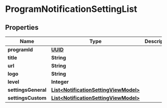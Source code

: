 
# ProgramNotificationSettingList

## Properties
Name | Type | Description | Notes
------------ | ------------- | ------------- | -------------
**programId** | [**UUID**](UUID.md) |  |  [optional]
**title** | **String** |  |  [optional]
**url** | **String** |  |  [optional]
**logo** | **String** |  |  [optional]
**level** | **Integer** |  |  [optional]
**settingsGeneral** | [**List&lt;NotificationSettingViewModel&gt;**](NotificationSettingViewModel.md) |  |  [optional]
**settingsCustom** | [**List&lt;NotificationSettingViewModel&gt;**](NotificationSettingViewModel.md) |  |  [optional]



